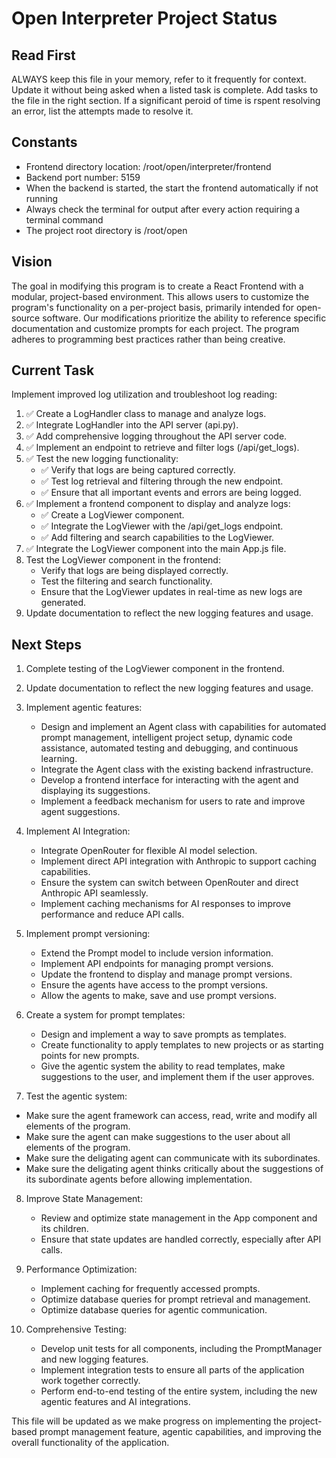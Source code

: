 # Open Interpreter Project Status

## Read First
ALWAYS keep this file in your memory, refer to it frequently for context. Update it without being asked when a listed task is complete. 
Add tasks to the file in the right section. If a significant peroid of time is rspent resolving an error, list the attempts made to
resolve it.

## Constants
- Frontend directory location: /root/open/interpreter/frontend
- Backend port number: 5159
- When the backend is started, the start the frontend automatically if not running
- Always check the terminal for output after every action requiring a terminal command
- The project root directory is /root/open

## Vision
The goal in modifying this program is to create a React Frontend with a modular, project-based environment. This allows users to customize the program's functionality on a per-project basis, primarily intended for open-source software. Our modifications prioritize the ability to reference specific documentation and customize prompts for each project. The program adheres to programming best practices rather than being creative.

## Current Task
Implement improved log utilization and troubleshoot log reading:

1. ✅ Create a LogHandler class to manage and analyze logs.
2. ✅ Integrate LogHandler into the API server (api.py).
3. ✅ Add comprehensive logging throughout the API server code.
4. ✅ Implement an endpoint to retrieve and filter logs (/api/get_logs).
5. ✅ Test the new logging functionality:
   - ✅ Verify that logs are being captured correctly.
   - ✅ Test log retrieval and filtering through the new endpoint.
   - ✅ Ensure that all important events and errors are being logged.
6. ✅ Implement a frontend component to display and analyze logs:
   - ✅ Create a LogViewer component.
   - ✅ Integrate the LogViewer with the /api/get_logs endpoint.
   - ✅ Add filtering and search capabilities to the LogViewer.
7. ✅ Integrate the LogViewer component into the main App.js file.
8. Test the LogViewer component in the frontend:
   - Verify that logs are being displayed correctly.
   - Test the filtering and search functionality.
   - Ensure that the LogViewer updates in real-time as new logs are generated.
9. Update documentation to reflect the new logging features and usage.

## Next Steps
1. Complete testing of the LogViewer component in the frontend.
2. Update documentation to reflect the new logging features and usage.
3. Implement agentic features:
   - Design and implement an Agent class with capabilities for automated prompt management, intelligent project setup, dynamic code assistance, automated testing and debugging, and continuous learning.
   - Integrate the Agent class with the existing backend infrastructure.
   - Develop a frontend interface for interacting with the agent and displaying its suggestions.
   - Implement a feedback mechanism for users to rate and improve agent suggestions.

4. Implement AI Integration:
   - Integrate OpenRouter for flexible AI model selection.
   - Implement direct API integration with Anthropic to support caching capabilities.
   - Ensure the system can switch between OpenRouter and direct Anthropic API seamlessly.
   - Implement caching mechanisms for AI responses to improve performance and reduce API calls.

5. Implement prompt versioning:
   - Extend the Prompt model to include version information.
   - Implement API endpoints for managing prompt versions.
   - Update the frontend to display and manage prompt versions.
   - Ensure the agents have access to the prompt versions.
   - Allow the agents to make, save and use prompt versions.

6. Create a system for prompt templates:
   - Design and implement a way to save prompts as templates.
   - Create functionality to apply templates to new projects or as starting points for new prompts.
   - Give the agentic system the ability to read templates, make suggestions to the user, and implement them if the user approves.

 7. Test the agentic system:  
   - Make sure the agent framework can access, read, write and modify all elements of the program.
   - Make sure the agent can make suggestions to the user about all elements of the program.
   - Make sure the deligating agent can communicate with its subordinates.
   - Make sure the deligating agent thinks critically about the suggestions of its subordinate agents before allowing implementation.

8. Improve State Management:
   - Review and optimize state management in the App component and its children.
   - Ensure that state updates are handled correctly, especially after API calls.

9. Performance Optimization:
   - Implement caching for frequently accessed prompts.
   - Optimize database queries for prompt retrieval and management.
   - Optimize database queries for agentic communication.

10. Comprehensive Testing:
    - Develop unit tests for all components, including the PromptManager and new logging features.
    - Implement integration tests to ensure all parts of the application work together correctly.
    - Perform end-to-end testing of the entire system, including the new agentic features and AI integrations.

This file will be updated as we make progress on implementing the project-based prompt management feature, agentic capabilities, and improving the overall functionality of the application.
